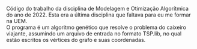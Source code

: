 Código do trabalho da disciplina de Modelagem e Otimização Algorítmica do ano de 2022. Esta era a última disciplina que faltava para eu me formar na UEM. </br>
O programa é um algoritmo genético que resolve o problema do caixeiro viajante, assumindo um arquivo de entrada no formato TSP.lib, no qual estão escritos os vértices do grafo e suas coordenadas.
